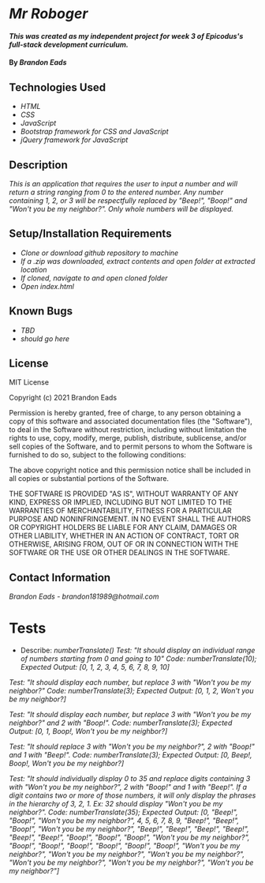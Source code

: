 # _Mr Roboger_

#### _This was created as my independent project for week 3 of Epicodus's full-stack development curriculum._

#### By _**Brandon Eads**_

## Technologies Used

* _HTML_
* _CSS_
* _JavaScript_
* _Bootstrap framework for CSS and JavaScript_
* _jQuery framework for JavaScript_

## Description

_This is an application that requires the user to input a number and will return a string ranging from 0 to the entered number. Any number containing 1, 2, or 3 will be respectfully replaced by "Beep!", "Boop!" and "Won't you be my neighbor?". Only whole numbers will be displayed._

## Setup/Installation Requirements

* _Clone or download github repository to machine_
* _If a .zip was downloaded, extract contents and open folder at extracted location_
* _If cloned, navigate to and open cloned folder_
* _Open index.html_

## Known Bugs

* _TBD_
* _should go here_

## License

MIT License

Copyright (c) 2021 Brandon Eads

Permission is hereby granted, free of charge, to any person obtaining a copy
of this software and associated documentation files (the "Software"), to deal
in the Software without restriction, including without limitation the rights
to use, copy, modify, merge, publish, distribute, sublicense, and/or sell
copies of the Software, and to permit persons to whom the Software is
furnished to do so, subject to the following conditions:

The above copyright notice and this permission notice shall be included in all
copies or substantial portions of the Software.

THE SOFTWARE IS PROVIDED "AS IS", WITHOUT WARRANTY OF ANY KIND, EXPRESS OR
IMPLIED, INCLUDING BUT NOT LIMITED TO THE WARRANTIES OF MERCHANTABILITY,
FITNESS FOR A PARTICULAR PURPOSE AND NONINFRINGEMENT. IN NO EVENT SHALL THE
AUTHORS OR COPYRIGHT HOLDERS BE LIABLE FOR ANY CLAIM, DAMAGES OR OTHER
LIABILITY, WHETHER IN AN ACTION OF CONTRACT, TORT OR OTHERWISE, ARISING FROM,
OUT OF OR IN CONNECTION WITH THE SOFTWARE OR THE USE OR OTHER DEALINGS IN THE
SOFTWARE.

## Contact Information

_Brandon Eads - brandon181989@hotmail.com_

# Tests

* Describe: _numberTranslate()_
_Test: "It should display an individual range of numbers starting from 0 and going to 10"_
_Code: numberTranslate(10);_
_Expected Output: [0, 1, 2, 3, 4, 5, 6, 7, 8, 9, 10]_

_Test: "It should display each number, but replace 3 with "Won't you be my neighbor?"_
_Code: numberTranslate(3);_
_Expected Output: [0, 1, 2, Won't you be my neighbor?]_

_Test: "It should display each number, but replace 3 with "Won't you be my neighbor?" and 2 with "Boop!"._
_Code: numberTranslate(3);_
_Expected Output: [0, 1, Boop!, Won't you be my neighbor?]_

_Test: "It should replace 3 with "Won't you be my neighbor?", 2 with "Boop!" and 1 with "Beep!"._
_Code: numberTranslate(3);_
_Expected Output: [0, Beep!, Boop!, Won't you be my neighbor?]_

_Test: "It should individually display 0 to 35 and replace digits containing 3 with "Won't you be my neighbor?", 2 with "Boop!" and 1 with "Beep!". If a digit contains two or more of those numbers, it will only display the phrases in the hierarchy of 3, 2, 1. Ex: 32 should display "Won't you be my neighbor?"._
_Code: numberTranslate(35);_
_Expected Output: [0, "Beep!", "Boop!", "Won't you be my neighbor?", 4, 5, 6, 7, 8, 9, "Beep!", "Beep!", "Boop!", "Won't you be my neighbor?", "Beep!", "Beep!", "Beep!", "Beep!", "Beep!", "Beep!", "Boop!", "Boop!", "Boop!", "Won't you be my neighbor?", "Boop!", "Boop!", "Boop!", "Boop!", "Boop!", "Boop!", "Won't you be my neighbor?", "Won't you be my neighbor?", "Won't you be my neighbor?", "Won't you be my neighbor?", "Won't you be my neighbor?", "Won't you be my neighbor?"]_



